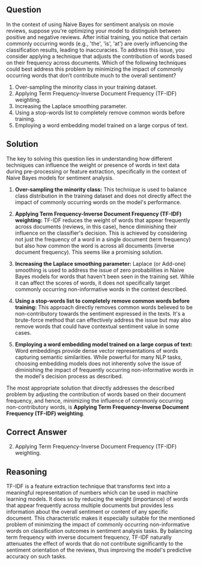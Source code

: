 ## Question
In the context of using Naive Bayes for sentiment analysis on movie reviews, suppose you're optimizing your model to distinguish between positive and negative reviews. After initial training, you notice that certain commonly occurring words (e.g., 'the', 'is', 'at') are overly influencing the classification results, leading to inaccuracies. To address this issue, you consider applying a technique that adjusts the contribution of words based on their frequency across documents. Which of the following techniques could best address this problem by minimizing the impact of commonly occurring words that don’t contribute much to the overall sentiment?

1. Over-sampling the minority class in your training dataset.
2. Applying Term Frequency-Inverse Document Frequency (TF-IDF) weighting.
3. Increasing the Laplace smoothing parameter.
4. Using a stop-words list to completely remove common words before training.
5. Employing a word embedding model trained on a large corpus of text.

## Solution

The key to solving this question lies in understanding how different techniques can influence the weight or presence of words in text data during pre-processing or feature extraction, specifically in the context of Naive Bayes models for sentiment analysis.

1. **Over-sampling the minority class:** This technique is used to balance class distribution in the training dataset and does not directly affect the impact of commonly occurring words on the model's performance.
   
2. **Applying Term Frequency-Inverse Document Frequency (TF-IDF) weighting:** TF-IDF reduces the weight of words that appear frequently across documents (reviews, in this case), hence diminishing their influence on the classifier's decision. This is achieved by considering not just the frequency of a word in a single document (term frequency) but also how common the word is across all documents (inverse document frequency). This seems like a promising solution.
   
3. **Increasing the Laplace smoothing parameter:** Laplace (or Add-one) smoothing is used to address the issue of zero probabilities in Naive Bayes models for words that haven't been seen in the training set. While it can affect the scores of words, it does not specifically target commonly occurring non-informative words in the context described.
   
4. **Using a stop-words list to completely remove common words before training:** This approach directly removes common words believed to be non-contributory towards the sentiment expressed in the texts. It's a brute-force method that can effectively address the issue but may also remove words that could have contextual sentiment value in some cases.
   
5. **Employing a word embedding model trained on a large corpus of text:** Word embeddings provide dense vector representations of words capturing semantic similarities. While powerful for many NLP tasks, choosing embedding models does not inherently solve the issue of diminishing the impact of frequently occurring non-informative words in the model's decision process as described.

The most appropriate solution that directly addresses the described problem by adjusting the contribution of words based on their document frequency, and hence, minimizing the influence of commonly occurring non-contributory words, is **Applying Term Frequency-Inverse Document Frequency (TF-IDF) weighting**.

## Correct Answer

2. Applying Term Frequency-Inverse Document Frequency (TF-IDF) weighting.

## Reasoning

TF-IDF is a feature extraction technique that transforms text into a meaningful representation of numbers which can be used in machine learning models. It does so by reducing the weight (importance) of words that appear frequently across multiple documents but provides less information about the overall sentiment or content of any specific document. This characteristic makes it especially suitable for the mentioned problem of minimizing the impact of commonly occurring non-informative words on classification outcomes in sentiment analysis tasks. By balancing term frequency with inverse document frequency, TF-IDF naturally attenuates the effect of words that do not contribute significantly to the sentiment orientation of the reviews, thus improving the model's predictive accuracy on such tasks.